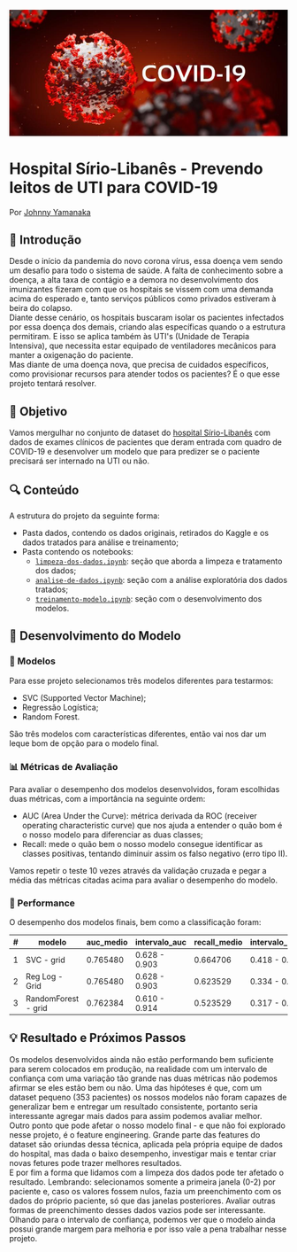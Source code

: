 ![ilustracao-covid](img/covid-19-ilustracao.jpg)
# Hospital Sírio-Libanês - Prevendo leitos de UTI para COVID-19
Por [Johnny Yamanaka](https://www.linkedin.com/in/johnny-yamanaka/)

## :telescope: Introdução
Desde o início da pandemia do novo corona vírus, essa doença vem sendo um desafio para todo o sistema de saúde. A falta de conhecimento sobre a doença, a alta taxa de contágio e a demora no desenvolvimento dos imunizantes fizeram com que os hospitais se vissem com uma demanda acima do esperado e, tanto serviços públicos como privados estiveram à beira do colapso.   
Diante desse cenário, os hospitais buscaram isolar os pacientes infectados por essa doença dos demais, criando alas específicas quando o a estrutura permitiram. E isso se aplica também às UTI's (Unidade de Terapia Intensiva), que necessita estar equipado de ventiladores mecânicos para manter a oxigenação do paciente.    
Mas diante de uma doença nova, que precisa de cuidados específicos, como provisionar recursos para atender todos os pacientes? É o que esse projeto tentará resolver. 

## :dart: Objetivo
Vamos mergulhar no conjunto de dataset do [hospital Sírio-Libanês](https://www.kaggle.com/S%C3%ADrio-Libanes/covid19) com dados de exames clínicos de pacientes que deram entrada com quadro de COVID-19 e desenvolver um modelo que para predizer se o paciente precisará ser internado na UTI ou não.

## :mag: Conteúdo  
A estrutura do projeto da seguinte forma:
* Pasta dados, contendo os dados originais, retirados do Kaggle e os dados tratados para análise e treinamento;
* Pasta contendo os notebooks:
  * [`limpeza-dos-dados.ipynb`](notebooks/limpeza-dos-dados.ipynb): seção que aborda a limpeza e tratamento dos dados;
  * [`analise-de-dados.ipynb`](notebooks/analise-de-dados.ipynb): seção com a análise exploratória dos dados tratados;
  * [`treinamento-modelo.ipynb`](notebooks/treinamento-modelo.ipynb): seção com o desenvolvimento dos modelos.

## :wrench: Desenvolvimento do Modelo  
### :floppy_disk: Modelos  
Para esse projeto selecionamos três modelos diferentes para testarmos: 
* SVC (Supported Vector Machine);
* Regressão Logística;
* Random Forest.

São três modelos com características diferentes, então vai nos dar um leque bom de opção para o modelo final. 


### :bar_chart: Métricas de Avaliação
Para avaliar o desempenho dos modelos desenvolvidos, foram escolhidas duas métricas, com a importância na seguinte ordem:
* AUC (Area Under the Curve): métrica derivada da ROC (receiver operating characteristic curve) que nos ajuda a entender o quão bom é o nosso modelo para diferenciar as duas classes;
* Recall: mede o quão bem o nosso modelo consegue identificar as classes positivas, tentando diminuir assim os falso negativo (erro tipo II).

Vamos repetir o teste 10 vezes através da validação cruzada e pegar a média das métricas citadas acima para avaliar o desempenho do modelo.

### :checkered_flag: Performance
O desempenho dos modelos finais, bem como a classificação foram:

| **#** | **modelo**          | **auc_medio** | **intervalo_auc** | **recall_medio** | **intervalo_recall** |
|------:|---------------------|---------------|-------------------|------------------|----------------------|
|     1 | SVC - grid          | 0.765480      | 0.628 - 0.903     | 0.664706         | 0.418 - 0.912        |
|     2 | Reg Log - Grid      | 0.765480      | 0.628 - 0.903     | 0.623529         | 0.334 - 0.913        |
|     3 | RandomForest - grid | 0.762384      | 0.610 - 0.914     | 0.523529         | 0.317 - 0.730        |

## :bulb: Resultado e Próximos Passos
Os modelos desenvolvidos ainda não estão performando bem suficiente para serem colocados em produção, na realidade com um intervalo de confiança com uma variação tão grande nas duas métricas não podemos afirmar se eles estão bem ou não. Uma das hipóteses é que, com um dataset pequeno (353 pacientes) os nossos modelos não foram capazes de generalizar bem e entregar um resultado consistente, portanto seria interessante agregar mais dados para assim podemos avaliar melhor.  
Outro ponto que pode afetar o nosso modelo final - e que não foi explorado nesse projeto, é o feature engineering. Grande parte das features do dataset são oriundas dessa técnica, aplicada pela própria equipe de dados do hospital, mas dada o baixo desempenho, investigar mais e tentar criar novas fetures pode trazer melhores resultados.  
E por fim a forma que lidamos com a limpeza dos dados pode ter afetado o resultado. Lembrando: selecionamos somente a primeira janela (0-2) por paciente e, caso os valores fossem nulos, fazia um preenchimento com os dados do próprio paciente, só que das janelas posteriores. Avaliar outras formas de preenchimento desses dados vazios pode ser interessante. 
Olhando para o intervalo de confiança, podemos ver que o modelo ainda possui grande margem para melhoria e por isso vale a pena trabalhar nesse projeto.
